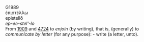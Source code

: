 <body>
  <p>G1989<br>  ἐπιστέλλω  <br> epistellō  <br><i>ep-ee-stel‘-lo </i><br>From <a href="g1909.htm">1909</a> and <a href="g4724.htm">4724</a>  to <i>enjoin</i> (by writing), that is, (generally) to <i>communicate</i> <i>by</i> <i>letter</i> (for any purpose): - write (a letter, unto).<br></p>
 </body>